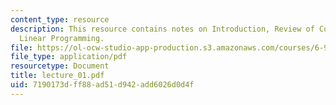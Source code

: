 ```yaml
---
content_type: resource
description: This resource contains notes on Introduction, Review of Convexity and
  Linear Programming.
file: https://ol-ocw-studio-app-production.s3.amazonaws.com/courses/6-972-algebraic-techniques-and-semidefinite-optimization-spring-2006/7190173dff88ad51d942add6026d0d4f_lecture_01.pdf
file_type: application/pdf
resourcetype: Document
title: lecture_01.pdf
uid: 7190173d-ff88-ad51-d942-add6026d0d4f
---
```

